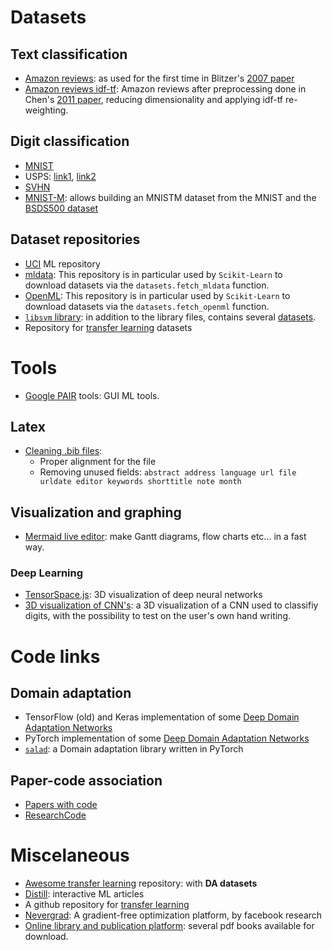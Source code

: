 # Datasets
## Text classification
* [Amazon reviews](https://www.cs.jhu.edu/~mdredze/datasets/sentiment/): as used for the first time in Blitzer's [2007 paper](https://www.cs.jhu.edu/~mdredze/publications/sentiment_acl07.pdf)
* [Amazon reviews idf-tf](http://researchers.lille.inria.fr/pgermain/data/amazon_tfidf_svmlight.tgz): Amazon reviews after preprocessing done in Chen's [2011 paper](http://papers.nips.cc/paper/4433-co-training-for-domain-adaptation.pdf), reducing dimensionality and applying idf-tf re-weighting.
## Digit classification
* [MNIST](http://yann.lecun.com/exdb/mnist/)
* USPS: [link1](https://web.stanford.edu/~hastie/StatLearnSparsity_files/DATA/zipcode.html), [link2](http://www.csie.ntu.edu.tw/~cjlin/libsvmtools/datasets/multiclass.html#usps)
* [SVHN](http://ufldl.stanford.edu/housenumbers/)
* [MNIST-M](https://github.com/pumpikano/tf-dann): allows building an MNISTM dataset from the MNIST and the [BSDS500 dataset](http://www.eecs.berkeley.edu/Research/Projects/CS/vision/grouping/resources.html#bsds500)
    
## Dataset repositories
* [UCI](https://archive.ics.uci.edu/ml/index.php) ML repository
* [mldata](https://mldata.org): This repository is in particular used by  `Scikit-Learn` to download datasets via the `datasets.fetch_mldata` function. 
* [OpenML](https://www.openml.org/): This repository is in particular used by  `Scikit-Learn` to download datasets via the `datasets.fetch_openml` function.
* [`libsvm` library](https://www.csie.ntu.edu.tw/~cjlin/libsvm/): in addition to the library files, contains several [datasets](https://www.csie.ntu.edu.tw/~cjlin/libsvmtools/datasets/).
* Repository for [transfer learning](https://github.com/jindongwang/transferlearning/tree/master/data) datasets

# Tools
* [Google PAIR](https://research.google/teams/brain/pair/) tools: GUI ML tools.
## Latex
* [Cleaning .bib files](https://flamingtempura.github.io/bibtex-tidy/):
  * Proper alignment for the file
  * Removing unused fields: `abstract address language url file urldate editor keywords shorttitle note month`
## Visualization and graphing
* [Mermaid live editor](https://mermaidjs.github.io/mermaid-live-editor/#/edit/eyJjb2RlIjoiZ3JhcGggVERcbkFbQ2hyaXN0bWFzXSAtLT58R2V0IG1vbmV5fCBCKEdvIHNob3BwaW5nKVxuQiAtLT4gQ3tMZXQgbWUgdGhpbmt9XG5DIC0tPnxPbmV8IERbTGFwdG9wXVxuQyAtLT58VHdvfCBFW2lQaG9uZV1cbkMgLS0-fFRocmVlfCBGW2ZhOmZhLWNhciBDYXJdXG4iLCJtZXJtYWlkIjp7InRoZW1lIjoiZGVmYXVsdCJ9fQ): make Gantt diagrams, flow charts etc... in a fast way.
### Deep Learning
* [TensorSpace.js](https://tensorspace.org/): 3D visualization of deep neural networks
* [3D visualization of CNN's](https://scs.ryerson.ca/~aharley/vis/conv/): a 3D visualization of a CNN used to classifiy digits, with the possibility to test on the user's own hand writing.

# Code links
## Domain adaptation
* TensorFlow (old) and Keras implementation of some [Deep Domain Adaptation Networks](https://github.com/erlendd/ddan)
* PyTorch implementation of some [Deep Domain Adaptation Networks](https://github.com/jvanvugt/pytorch-domain-adaptation)
* [`salad`](https://github.com/domainadaptation/salad): a Domain adaptation library written in PyTorch
## Paper-code association
* [Papers with code](https://paperswithcode.com/)
* [ResearchCode](https://researchcode.com/)

# Miscelaneous
* [Awesome transfer learning](https://github.com/artix41/awesome-transfer-learning) repository: with **DA datasets** 
* [Distill](https://distill.pub/): interactive ML articles
* A github repository for [transfer learning](https://github.com/jindongwang/transferlearning)
* [Nevergrad](https://github.com/FacebookResearch/Nevergrad): A gradient-free optimization platform, by facebook research
* [Online library and publication platform](https://oapen.org/): several pdf books available for download.
